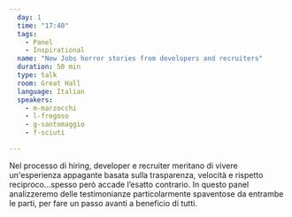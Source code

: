 ```yaml
---
  day: 1
  time: "17:40"
  tags:
    - Panel
    - Inspirational
  name: "New Jobs horror stories from developers and recruiters"
  duration: 50 min
  type: talk
  room: Great Hall
  language: Italian
  speakers:
    - m-marzocchi
    - l-fregoso
    - g-santomaggio
    - f-sciuti

---
```


Nel processo di hiring, developer e recruiter meritano di vivere un'esperienza appagante basata sulla trasparenza, velocità e rispetto reciproco…spesso però accade l’esatto contrario. In questo panel analizzeremo delle testimonianze particolarmente spaventose da entrambe le parti, per fare un passo avanti a beneficio di tutti.
